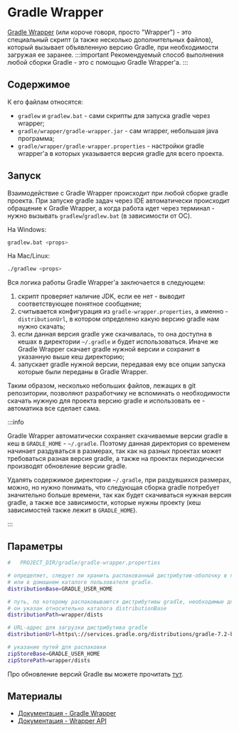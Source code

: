 # Gradle Wrapper

[Gradle Wrapper](https://docs.gradle.org/current/userguide/gradle_wrapper.html) (или короче говоря, просто "Wrapper") - это специальный скрипт (а также несколько дополнительных файлов), который вызывает объявленную версию Gradle, при необходимости загружая ее заранее.
:::important
Рекомендуемый способ выполнения любой сборки Gradle - это с помощью Gradle Wrapper'а.
:::

## Содержимое

К его файлам относятся:

- `gradlew` и `gradlew.bat` - сами скрипты для запуска gradle через wrapper;
- `gradle/wrapper/gradle-wrapper.jar` - сам wrapper, небольшая java программа;
- `gradle/wrapper/gradle-wrapper.properties` - настройки gradle wrapper'а в которых указывается версия gradle для всего проекта.

## Запуск

Взаимодействие с Gradle Wrapper происходит при любой сборке gradle проекта. При запуске gradle задач через IDE автоматически происходит обращение к Gradle Wrapper, а когда работа идет через терминал - нужно вызывать `gradlew`/`gradlew.bat` (в зависимости от ОС).

На Windows:

```bash
gradlew.bat <props>
```

На Mac/Linux:
```bash
./gradlew <props>
```

Вся логика работы Gradle Wrapper'а заключается в следующем:

1. скрипт проверяет наличие JDK, если ее нет - выводит соответствующее понятное сообщение;
2. считывается конфигурация из `gradle-wrapper.properties`, а именно - `distributionUrl`, в котором определено какую версию gradle нам нужно скачать;
3. если данная версия gradle уже скачивалась, то она доступна в кешах в директории `~/.gradle` и будет использоваться. Иначе же Gradle Wrapper скачает gradle нужной версии и сохранит в указанную выше кеш директорию;
4. запускает gradle нужной версии, передавая ему все опции запуска которые были переданы в Gradle Wrapper.

Таким образом, несколько небольших файлов, лежащих в git репозитории, позволяют разработчику не вспоминать о необходимости скачать нужную для проекта версию gradle и использовать ее - автоматика все сделает сама.

:::info

Gradle Wrapper автоматически сохраняет скачиваемые версии gradle в кеш в `GRADLE_HOME` - `~/.gradle`. Поэтому данная директория со временем начинает раздуваться в размерах, так как на разных проектах может требоваться разная версия gradle, а также на проектах периодически производят обновление версии gradle. 

Удалять содержимое директории `~/.gradle`, при раздувшихся размерах, можно, но нужно понимать, что следующая сборка gradle потребует значительно больше времени, так как будет скачиваться нужная версия gradle, а также все зависимости, которые нужны проекту (кеш зависимостей также лежит в `GRADLE_HOME`).

:::

## Параметры


```bash
#   PROJECT_DIR/gradle/gradle-wrapper.properties

# определяет, следует ли хранить распакованный дистрибутив-оболочку в проекте 
# или в домашнем каталоге пользователя gradle.
distributionBase=GRADLE_USER_HOME

# путь, по которому распаковываются дистрибутивы gradle, необходимые для оболочки
# он указан относительно каталога distributionBase
distributionPath=wrapper/dists

# URL-адрес для загрузки дистрибутива gradle
distributionUrl=https\://services.gradle.org/distributions/gradle-7.2-bin.zip

# указание путей для распаковки
zipStoreBase=GRADLE_USER_HOME
zipStorePath=wrapper/dists
```

Про обновление версий Gradle вы можете прочитать [тут](/learning/gradle/updating-versions#gradle).

## Материалы

- [Документация - Gradle Wrapper](https://docs.gradle.org/current/userguide/gradle_wrapper.html)
- [Документация - Wrapper API](https://docs.gradle.org/current/dsl/org.gradle.api.tasks.wrapper.Wrapper.html)